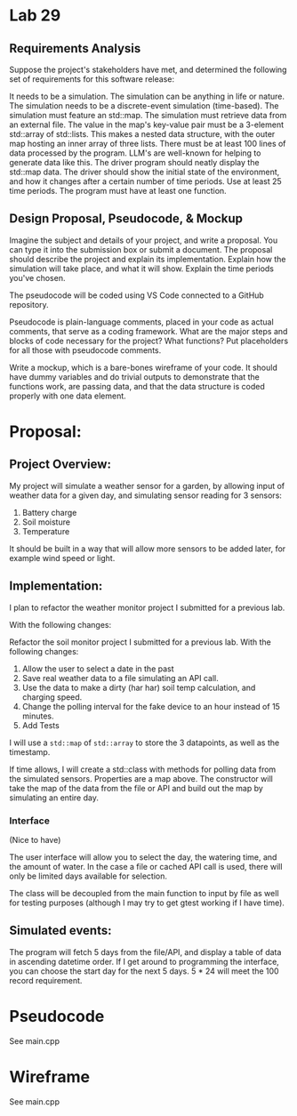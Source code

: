 # Lab 29

## Requirements Analysis
Suppose the project's stakeholders have met, and determined the following set of requirements for this software release:

It needs to be a simulation.
The simulation can be anything in life or nature.
The simulation needs to be a discrete-event simulation (time-based).
The simulation must feature an std::map.
The simulation must retrieve data from an external file.
The value in the map's key-value pair must be a 3-element std::array of std::lists. This makes a nested data structure, with the outer map hosting an inner array of three lists.
There must be at least 100 lines of data processed by the program. LLM's are well-known for helping to generate data like this.
The driver program should neatly display the std::map data.
The driver should show the initial state of the environment, and how it changes after a certain number of time periods. Use at least 25 time periods.
The program must have at least one function.
 
## Design Proposal, Pseudocode, & Mockup
Imagine the subject and details of your project, and write a proposal. You can type it into the submission box or submit a document. The proposal should describe the project and explain its implementation. Explain how the simulation will take place, and what it will show. Explain the time periods you've chosen.

The pseudocode will be coded using VS Code connected to a GitHub repository.

Pseudocode is plain-language comments, placed in your code as actual comments, that serve as a coding framework. What are the major steps and blocks of code necessary for the project? What functions? Put placeholders for all those with pseudocode comments.

Write a mockup, which is a bare-bones wireframe of your code. It should have dummy variables and do trivial outputs to demonstrate that the functions work, are passing data, and that the data structure is coded properly with one data element.

# Proposal:

## Project Overview:
My project will simulate a weather sensor for a garden, by allowing input of weather data for a given day, and simulating sensor reading for 3 sensors:

1. Battery charge
2. Soil moisture
3. Temperature

It should be built in a way that will allow more sensors to be added later, for example wind speed or light.


## Implementation:

I plan to refactor the weather monitor project I submitted for a previous lab. 

With the following changes:

Refactor the soil monitor project I submitted for a previous lab. With the following changes:
1. Allow the user to select a date in the past
2. Save real weather data to a file simulating an API call.
3. Use the data to make a dirty (har har) soil temp calculation, and charging speed.
4. Change the polling interval for the fake device to an hour instead of 15 minutes.
5. Add Tests

I will use a `std::map` of `std::array` to store the 3 datapoints, as well as the timestamp.

If time allows, I will create a std::class with methods for polling data from the simulated sensors. Properties are a map above. The constructor will take the map of the data from the file or API and build out the map by simulating an entire day.

### Interface

(Nice to have)

The user interface will allow you to select the day, the watering time, and the amount of water. In the case a file or cached API call is used, there will only be limited days available for selection.

The class will be decoupled from the main function to input by file as well for testing purposes (although I may try to get gtest working if I have time).

## Simulated events:
The program will fetch 5 days from the file/API, and display a table of data in ascending datetime order. If I get around to programming the interface, you can choose the start day for the next 5 days. 5 * 24 will meet the 100 record requirement.

# Pseudocode

See main.cpp

# Wireframe

See main.cpp